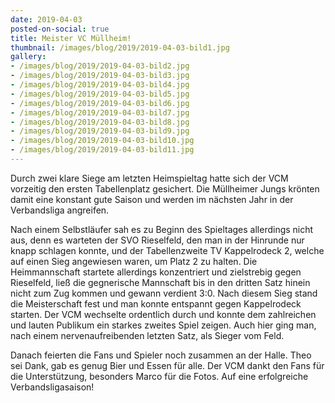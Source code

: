 ```yaml
---
date: 2019-04-03
posted-on-social: true
title: Meister VC Müllheim!
thumbnail: /images/blog/2019/2019-04-03-bild1.jpg
gallery:
- /images/blog/2019/2019-04-03-bild2.jpg
- /images/blog/2019/2019-04-03-bild3.jpg
- /images/blog/2019/2019-04-03-bild4.jpg
- /images/blog/2019/2019-04-03-bild5.jpg
- /images/blog/2019/2019-04-03-bild6.jpg
- /images/blog/2019/2019-04-03-bild7.jpg
- /images/blog/2019/2019-04-03-bild8.jpg
- /images/blog/2019/2019-04-03-bild9.jpg
- /images/blog/2019/2019-04-03-bild10.jpg
- /images/blog/2019/2019-04-03-bild11.jpg
---
```


Durch zwei klare Siege am letzten Heimspieltag hatte sich der VCM vorzeitig den ersten Tabellenplatz gesichert. Die Müllheimer Jungs krönten damit eine konstant gute Saison und werden im nächsten Jahr in der Verbandsliga angreifen.

Nach einem Selbstläufer sah es zu Beginn des Spieltages allerdings nicht aus, denn es warteten der SVO Rieselfeld, den man in der Hinrunde nur knapp schlagen konnte, und der Tabellenzweite TV Kappelrodeck 2, welche auf einen Sieg angewiesen waren, um Platz 2 zu halten. Die Heimmannschaft startete allerdings konzentriert und zielstrebig gegen Rieselfeld, ließ die gegnerische Mannschaft bis in den dritten Satz hinein nicht zum Zug kommen und gewann verdient 3:0. Nach diesem Sieg stand die Meisterschaft fest und man konnte entspannt gegen Kappelrodeck starten. Der VCM wechselte ordentlich durch und konnte dem zahlreichen und lauten Publikum ein starkes zweites Spiel zeigen. Auch hier ging man, nach einem nervenaufreibenden letzten Satz, als Sieger vom Feld.

Danach feierten die Fans und Spieler noch zusammen an der Halle. Theo sei Dank, gab es genug Bier und Essen für alle. Der VCM dankt den Fans für die Unterstützung, besonders Marco für die Fotos.
Auf eine erfolgreiche Verbandsligasaison!

         

